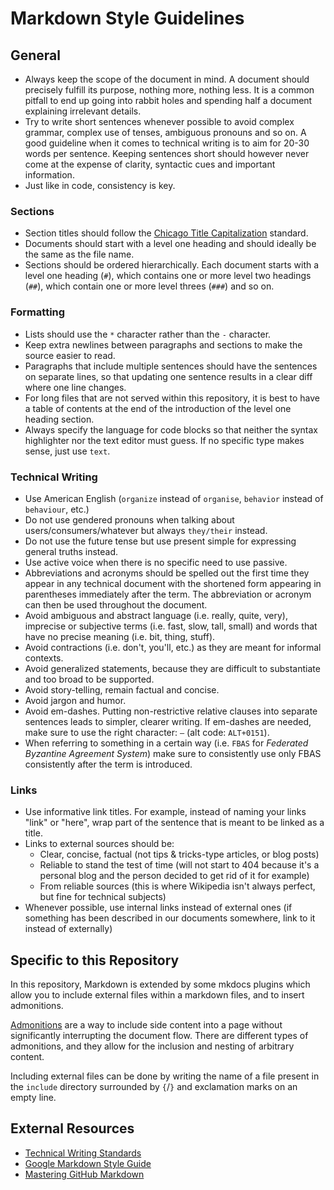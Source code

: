 # Markdown Style Guidelines

## General

* Always keep the scope of the document in mind. A document should precisely fulfill its purpose, nothing more, nothing less.
  It is a common pitfall to end up going into rabbit holes and spending half a document explaining irrelevant details.
* Try to write short sentences whenever possible to avoid complex grammar, complex use of tenses, ambiguous pronouns and so on.
  A good guideline when it comes to technical writing is to aim for 20-30 words per sentence.
  Keeping sentences short should however never come at the expense of clarity, syntactic cues and important information.
* Just like in code, consistency is key.

### Sections

* Section titles should follow the [Chicago Title Capitalization](https://en.wikipedia.org/wiki/Title_case#Chicago_Manual_of_Style) standard.
* Documents should start with a level one heading and should ideally be the same as the file name.
* Sections should be ordered hierarchically. Each document starts with a level one heading (`#`), which contains one or more level two headings (`##`), which contain one or more level threes (`###`) and so on.

### Formatting

* Lists should use the `*` character rather than the `-` character.
* Keep extra newlines between paragraphs and sections to make the source easier to read.
* Paragraphs that include multiple sentences should have the sentences on separate lines, so that updating one sentence results in a clear diff where one line changes.
* For long files that are not served within this repository, it is best to have a table of contents at the end of the introduction of the level one heading section.
* Always specify the language for code blocks so that neither the syntax highlighter nor the text editor must guess.
  If no specific type makes sense, just use `text`.

### Technical Writing

* Use American English (`organize` instead of `organise`, `behavior` instead of `behaviour`, etc.)
* Do not use gendered pronouns when talking about users/consumers/whatever but always `they/their` instead.
* Do not use the future tense but use present simple for expressing general truths instead.
* Use active voice when there is no specific need to use passive.
* Abbreviations and acronyms should be spelled out the first time they appear in any technical document with the shortened form appearing in parentheses immediately after the term.
  The abbreviation or acronym can then be used throughout the document.
* Avoid ambiguous and abstract language (i.e. really, quite, very), imprecise or subjective terms (i.e. fast, slow, tall, small) and words that have no precise meaning (i.e. bit, thing, stuff).
* Avoid contractions (i.e. don't, you'll, etc.) as they are meant for informal contexts.
* Avoid generalized statements, because they are difficult to substantiate and too broad to be supported.
* Avoid story-telling, remain factual and concise.
* Avoid jargon and humor.
* Avoid em-dashes. Putting non-restrictive relative clauses into separate sentences leads to simpler, clearer writing.
  If em-dashes are needed, make sure to use the right character: `—` (alt code: `ALT+0151`).
* When referring to something in a certain way (i.e. `FBAS` for _Federated Byzantine Agreement System_) make sure to consistently use only FBAS consistently after the term is introduced.

### Links

* Use informative link titles. For example, instead of naming your links "link" or "here", wrap part of the sentence that is meant to be linked as a title.
* Links to external sources should be:
    * Clear, concise, factual (not tips & tricks-type articles, or blog posts)
    * Reliable to stand the test of time (will not start to 404 because it's a personal blog and the person decided to get rid of it for example)
    * From reliable sources (this is where Wikipedia isn't always perfect, but fine for technical subjects)
* Whenever possible, use internal links instead of external ones (if something has been described in our documents somewhere, link to it instead of externally)

## Specific to this Repository

In this repository, Markdown is extended by some mkdocs plugins which allow you to include external files within a markdown files, and to insert admonitions.

[Admonitions](https://squidfunk.github.io/mkdocs-material/reference/admonitions/#usage) are a way to include side content into a page without significantly interrupting the document flow.
There are different types of admonitions, and they allow for the inclusion and nesting of arbitrary content.

Including external files can be done by writing the name of a file present in the `include` directory surrounded by `{`/`}` and exclamation marks on an empty line.

## External Resources

* [Technical Writing Standards](https://engineering.usu.edu/students/ewc/writing-resources/technical-writing-standards)
* [Google Markdown Style Guide](https://google.github.io/styleguide/docguide/style.html)
* [Mastering GitHub Markdown](https://docs.github.com/en/github/writing-on-github/getting-started-with-writing-and-formatting-on-github/basic-writing-and-formatting-syntax)
